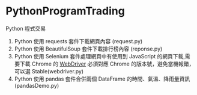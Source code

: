 # PythonProgramTrading
Python 程式交易

1. Python 使用 requests 套件下載網頁內容 (request.py)
2. Python 使用 BeautifulSoup 套件下載排行榜內容 (reponse.py)
3. Python 使用 Selenium 套件處理網頁中有使用到 JavaScript 的網頁下載,需要下載 Chrome 的 [WebDriver](https://googlechromelabs.github.io/chrome-for-testing/#stable) 必須對應 Chrome 的版本號，避免當機報錯，可以選 Stable(webdriver.py)
4. Python 使用 pandas 套件合併兩個 DataFrame 的時間、氣溫、降雨量資訊 (pandasDemo.py)

